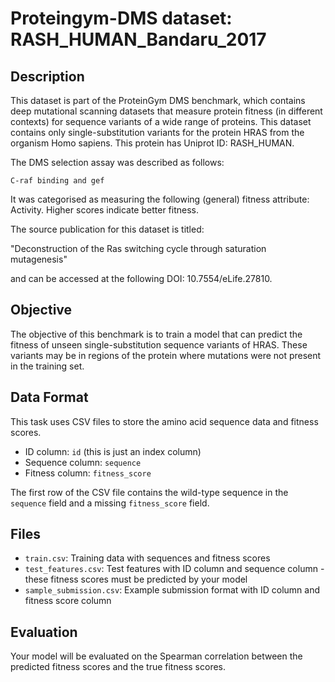 
# Proteingym-DMS dataset: RASH_HUMAN_Bandaru_2017

## Description

This dataset is part of the ProteinGym DMS benchmark, which contains deep mutational scanning datasets that measure
protein fitness (in different contexts) for sequence variants of a wide range of proteins. This dataset contains
only single-substitution variants for the protein HRAS from the organism Homo sapiens. This protein has Uniprot ID: RASH_HUMAN. 

The DMS selection assay was described as follows: 

    C-raf binding and gef

It was categorised as measuring the following (general) fitness attribute: Activity. Higher scores indicate better fitness.

The source publication for this dataset is titled: 

"Deconstruction of the Ras switching cycle through saturation mutagenesis"

and can be accessed at the following DOI: 10.7554/eLife.27810.

## Objective

The objective of this benchmark is to train a model that can predict the fitness of unseen single-substitution sequence variants of HRAS.
These variants may be in regions of the protein where mutations were not present in the training set.

## Data Format

This task uses CSV files to store the amino acid sequence data and fitness scores.
- ID column: `id` (this is just an index column)
- Sequence column: `sequence`
- Fitness column: `fitness_score`

The first row of the CSV file contains the wild-type sequence in the `sequence` field and a missing `fitness_score` field.

## Files

- `train.csv`: Training data with sequences and fitness scores
- `test_features.csv`: Test features with ID column and sequence column - these fitness scores must be predicted by your model
- `sample_submission.csv`: Example submission format with ID column and fitness score column

## Evaluation

Your model will be evaluated on the Spearman correlation between the predicted fitness scores and the true fitness scores.

